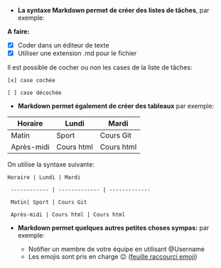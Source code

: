 
* **La syntaxe Markdown permet de créer des listes de tâches**, par exemple:

 **A faire:**
  - [x] Coder dans un éditeur de texte
  - [x] Utiliser une extension .md pour le fichier

  Il est possible de cocher ou non les cases de la liste de tâches:
  ```
  [x] case cochée

  [ ] case décochée
  ```

* **Markdown permet également de créer des tableaux** par exemple:

 Horaire | Lundi | Mardi
 ------------ | ------------- | -------------
 Matin| Sport | Cours Git
 Après-midi | Cours html | Cours html

 On utilise la syntaxe suivante:

 ```
Horaire | Lundi | Mardi

  ------------ | ------------- | -------------

  Matin| Sport | Cours Git

  Après-midi | Cours html | Cours html
  ```


* **Markdown permet quelques autres petites choses sympas:** par exemple:

  * Notifier un membre de votre équipe en utilisant @Username
  * Les emojis sont pris en charge :wink: ([feuille raccourci emoji](https://github.com/ikatyang/emoji-cheat-sheet/blob/master/README.md))
